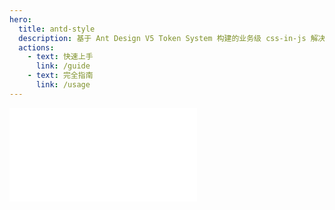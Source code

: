 ```yaml
---
hero:
  title: antd-style
  description: 基于 Ant Design V5 Token System 构建的业务级 css-in-js 解决方案
  actions:
    - text: 快速上手
      link: /guide
    - text: 完全指南
      link: /usage
---
```


<embed src="../README.md"></embed>
